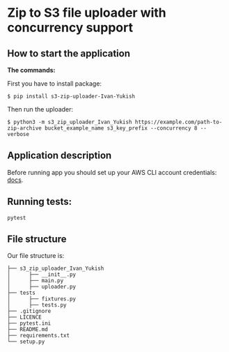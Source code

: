 # Zip to S3 file uploader with concurrency support
## How to start the application

**The commands:**

First you have to install package:
```
$ pip install s3-zip-uploader-Ivan-Yukish
```

Then run the uploader:
```
$ python3 -m s3_zip_uploader_Ivan_Yukish https://example.com/path-to-zip-archive bucket_example_name s3_key_prefix --concurrency 8 --verbose

```

## Application description

Before running app you should set up your AWS CLI account credentials: [docs](https://docs.aws.amazon.com/cli/latest/userguide/cli-chap-configure.html).

## Running tests:
```
pytest
```

## File structure

Our file structure is:
```
├── s3_zip_uploader_Ivan_Yukish
│      ├── __init__.py
│      ├── main.py
│      ├── uploader.py
├── tests
│      ├── fixtures.py
│      ├── tests.py
├── .gitignore
├── LICENCE
├── pytest.ini
├── README.md
├── requirements.txt
└── setup.py
```
